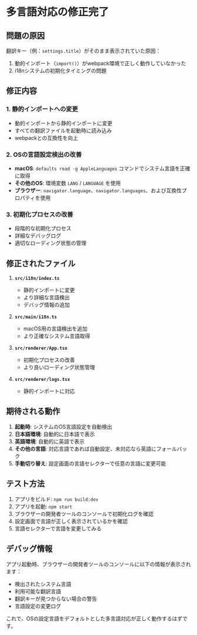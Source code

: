 # 多言語対応の修正完了

## 問題の原因
翻訳キー（例：`settings.title`）がそのまま表示されていた原因：
1. 動的インポート（`import()`）がwebpack環境で正しく動作していなかった
2. i18nシステムの初期化タイミングの問題

## 修正内容

### 1. 静的インポートへの変更
- 動的インポートから静的インポートに変更
- すべての翻訳ファイルを起動時に読み込み
- webpackとの互換性を向上

### 2. OSの言語設定検出の改善
- **macOS**: `defaults read -g AppleLanguages` コマンドでシステム言語を正確に取得
- **その他のOS**: 環境変数 `LANG` / `LANGUAGE` を使用
- **ブラウザー**: `navigator.language`、`navigator.languages`、および互換性プロパティを使用

### 3. 初期化プロセスの改善
- 段階的な初期化プロセス
- 詳細なデバッグログ
- 適切なローディング状態の管理

## 修正されたファイル

1. **`src/i18n/index.ts`**
   - 静的インポートに変更
   - より詳細な言語検出
   - デバッグ情報の追加

2. **`src/main/i18n.ts`**
   - macOS用の言語検出を追加
   - より正確なシステム言語取得

3. **`src/renderer/App.tsx`**
   - 初期化プロセスの改善
   - より良いローディング状態管理

4. **`src/renderer/logs.tsx`**
   - 静的インポートに対応

## 期待される動作

1. **起動時**: システムのOS言語設定を自動検出
2. **日本語環境**: 自動的に日本語で表示
3. **英語環境**: 自動的に英語で表示
4. **その他の言語**: 対応言語であれば自動設定、未対応なら英語にフォールバック
5. **手動切り替え**: 設定画面の言語セレクターで任意の言語に変更可能

## テスト方法

1. アプリをビルド: `npm run build:dev`
2. アプリを起動: `npm start`
3. ブラウザーの開発者ツールのコンソールで初期化ログを確認
4. 設定画面で言語が正しく表示されているかを確認
5. 言語セレクターで言語を変更してみる

## デバッグ情報

アプリ起動時、ブラウザーの開発者ツールのコンソールに以下の情報が表示されます：
- 検出されたシステム言語
- 利用可能な翻訳言語
- 翻訳キーが見つからない場合の警告
- 言語設定の変更ログ

これで、OSの設定言語をデフォルトとした多言語対応が正しく動作するはずです。
